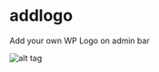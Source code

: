 # addlogo
Add your own WP Logo on admin bar

![alt tag](http://localhost:8888/kp-mine16/wordpress/wp-content/uploads/2016/03/Screen-Shot-2016-03-24-at-8.20.52-PM.png)
